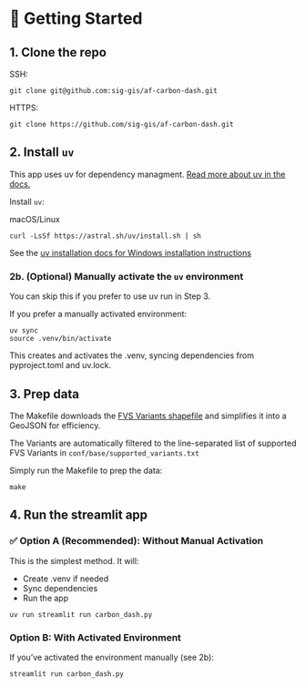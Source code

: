 # 🚀 Getting Started

## 1. Clone the repo

SSH: 
```
git clone git@github.com:sig-gis/af-carbon-dash.git
```

HTTPS:
```
git clone https://github.com/sig-gis/af-carbon-dash.git
```

## 2. Install `uv`
   
This app uses uv for dependency managment. 
[Read more about uv in the docs.](https://docs.astral.sh/uv/getting-started/) 

Install `uv`:

macOS/Linux
```
curl -LsSf https://astral.sh/uv/install.sh | sh
```

See the [uv installation docs for Windows installation instructions](https://docs.astral.sh/uv/getting-started/installation/#__tabbed_1_2)


### 2b. (Optional) Manually activate the `uv` environment

You can skip this if you prefer to use uv run in Step 3.

If you prefer a manually activated environment:

```
uv sync
source .venv/bin/activate
```

This creates and activates the .venv, syncing dependencies from pyproject.toml and uv.lock.

## 3. Prep data

The Makefile downloads the [FVS Variants shapefile](https://www.fs.usda.gov/fmsc/ftp/fvs/docs/overviews/FVSVariantMap20210525.zip) and simplifies it into a GeoJSON for efficiency. 

The Variants are automatically filtered to the line-separated list of supported FVS Variants in `conf/base/supported_variants.txt`

Simply run the Makefile to prep the data:

```
make
```


## 4. Run the streamlit app

### ✅ Option A (Recommended): Without Manual Activation

This is the simplest method. It will:

- Create .venv if needed
- Sync dependencies
- Run the app

```
uv run streamlit run carbon_dash.py
```

### Option B: With Activated Environment 

If you’ve activated the environment manually (see 2b):

```
streamlit run carbon_dash.py
```
